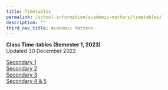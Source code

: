 ```yaml
---
title: Timetables
permalink: /school-information/academic-matters/timetables/
description: ""
third_nav_title: Academic Matters
---
```

**Class Time-tables (Semester 1, 2023)** <br>
Updated 30 December 2022

[Secondary 1](/files/KRSS%20Timetable%20Semester%201%202023_Class%20Timetable_Sec%201.pdf)<br>
[Secondary 2](/files/KRSS%20Timetable%20Semester%201%202023_Class%20Timetable_Sec%202.pdf)<br>
[Secondary 3](/files/KRSS%20Timetable%20Semester%201%202023_Class%20Timetable_Sec%203.pdf)<br>
[Secondary 4 & 5](/files/KRSS%20Timetable%20Semester%201%202023_Class%20Timetable_Sec%204&5_Updated%203%20Jan.pdf)